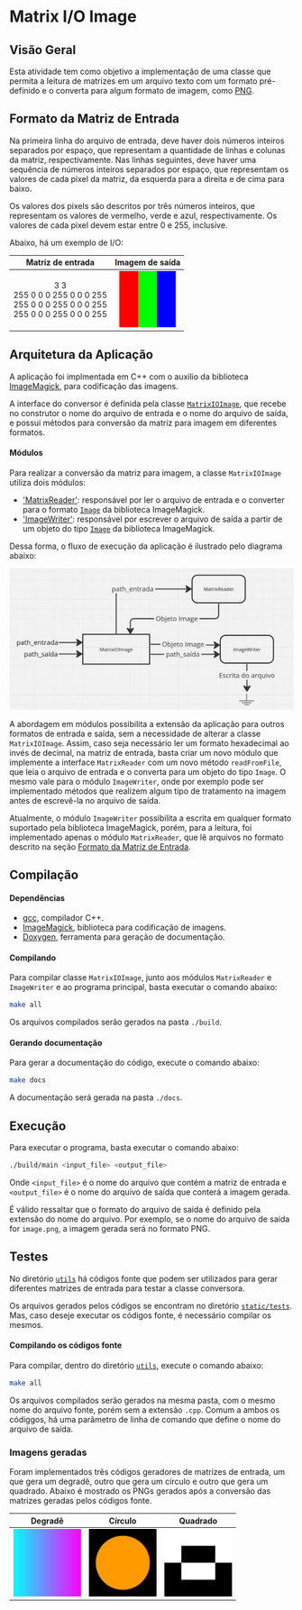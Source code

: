 # Matrix I/O Image

## Visão Geral

Esta atividade tem como objetivo a implementação de uma classe que permita a leitura de matrizes em um arquivo texto com um formato pré-definido e o converta para algum formato de imagem, como [PNG](https://www.adobe.com/br/creativecloud/file-types/image/raster/png-file.html).

## Formato da Matriz de Entrada

Na primeira linha do arquivo de entrada, deve haver dois números inteiros separados por espaço, que representam a quantidade de linhas e colunas da matriz, respectivamente. Nas linhas seguintes, deve haver uma sequência de números inteiros separados por espaço, que representam os valores de cada pixel da matriz, da esquerda para a direita e de cima para baixo.

Os valores dos pixels são descritos por três números inteiros, que representam os valores de vermelho, verde e azul, respectivamente. Os valores de cada pixel devem estar entre 0 e 255, inclusive. 

Abaixo, há um exemplo de I/O:

| Matriz de entrada | Imagem de saída |
|:-----------------:|:---------------:|
|3 3<br>255 0 0 0 255 0 0 0 255<br>255 0 0 0 255 0 0 0 255<br>255 0 0 0 255 0 0 0 255 | <img src="./static/example_readme_resized.png" width="100"> |

## Arquitetura da Aplicação

A aplicação foi implmentada em C++ com o auxílio da biblioteca [ImageMagick](https://imagemagick.org/index.php), para codificação das imagens.

A interface do conversor é definida pela classe [`MatrixIOImage`](./src/MatrixIOImage.hpp), que recebe no construtor o nome do arquivo de entrada e o nome do arquivo de saída, e possui métodos para conversão da matriz para imagem em diferentes formatos.

#### Módulos

Para realizar a conversão da matriz para imagem, a classe `MatrixIOImage` utiliza dois módulos:

- ['MatrixReader'](./src/modules/MatrixReader.hpp): responsável por ler o arquivo de entrada e o converter para o formato [`Image`](https://imagemagick.org/api/Image++.php) da biblioteca ImageMagick.
- ['ImageWriter'](./src/modules/ImageWriter.hpp): responsável por escrever o arquivo de saída a partir de um objeto do tipo [`Image`](https://imagemagick.org/api/Image++.php) da biblioteca ImageMagick.

Dessa forma, o fluxo de execução da aplicação é ilustrado pelo diagrama abaixo:

![Fluxo de execução da aplicação](./static/fluxo_dados.png)

A abordagem em módulos possibilita a extensão da aplicação para outros formatos de entrada e saída, sem a necessidade de alterar a classe `MatrixIOImage`.  Assim, caso seja necessário ler um formato hexadecimal ao invés de decimal, na matriz de entrada, basta criar um novo módulo que implemente a interface `MatrixReader` com um novo método `readFromFile`, que leia o arquivo de entrada e o converta para um objeto do tipo `Image`. O mesmo vale para o módulo `ImageWriter`, onde por exemplo pode ser implementado métodos que realizem algum tipo de tratamento na imagem antes de escrevê-la no arquivo de saída.

Atualmente, o módulo `ImageWriter` possibilita a escrita em qualquer formato suportado pela biblioteca ImageMagick, porém, para a leitura, foi implementado apenas o módulo `MatrixReader`, que lê arquivos no formato descrito na seção [Formato da Matriz de Entrada](#formato-da-matriz-de-entrada).

## Compilação

#### Dependências

- [gcc](https://gcc.gnu.org/), compilador C++.
- [ImageMagick](https://imagemagick.org/index.php), biblioteca para codificação de imagens.
- [Doxygen](https://www.doxygen.nl/index.html), ferramenta para geração de documentação.

#### Compilando

Para compilar classe `MatrixIOImage`, junto aos módulos `MatrixReader` e `ImageWriter` e ao programa principal, basta executar o comando abaixo:

```bash
make all
``` 

Os arquivos compilados serão gerados na pasta `./build`.

#### Gerando documentação

Para gerar a documentação do código, execute o comando abaixo:

```bash
make docs
```

A documentação será gerada na pasta `./docs`.

## Execução

Para executar o programa, basta executar o comando abaixo:

```bash
./build/main <input_file> <output_file>
```

Onde `<input_file>` é o nome do arquivo que contém a matriz de entrada e `<output_file>` é o nome do arquivo de saída que conterá a imagem gerada.

É válido ressaltar que o formato do arquivo de saída é definido pela extensão do nome do arquivo. Por exemplo, se o nome do arquivo de saída for `image.png`, a imagem gerada será no formato PNG.

## Testes

No diretório [`utils`](./src/utils/) há códigos fonte que podem ser utilizados para gerar diferentes matrizes de entrada para testar a classe conversora. 

Os arquivos gerados pelos códigos se encontram no diretório [`static/tests`](./static/tests/). Mas, caso deseje executar os códigos fonte, é necessário compilar os mesmos.

#### Compilando os códigos fonte

Para compilar, dentro do diretório [`utils`](./src/utils/), execute o comando abaixo:

```bash
make all
```

Os arquivos compilados serão gerados na mesma pasta, com o mesmo nome do arquivo fonte, porém sem a extensão `.cpp`. Comum a ambos os códiggos, há uma parâmetro de linha de comando que define o nome do arquivo de saída.

### Imagens geradas

Foram implementados três códigos geradores de matrizes de entrada, um que gera um degradê, outro que gera um círculo e outro que gera um quadrado. Abaixo é mostrado os PNGs gerados após a conversão das matrizes geradas pelos códigos fonte.

| Degradê | Círculo | Quadrado |
|:-------:|:-------:|:--------:|
| <img src="./static/tests/gradient.png" width="120"> | <img src="./static/tests/circle.png" width="120"> | <img src="./static/tests/square.png" width="120"> |